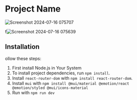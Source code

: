# Project Name
![Screenshot 2024-07-16 075707](https://github.com/user-attachments/assets/64a7f011-d61b-4503-b544-962de9ac0dfe)

f![Screenshot 2024-07-16 075639](https://github.com/user-attachments/assets/0efea907-5e14-4960-9b15-6cde63f8f1e2)

## Installation

ollow these steps:
1. First install Node.js in Your System
2. To install project dependencies, run `npm install`.
3. Install `react-router-dom` with `npm install react-router-dom`.
4. Install `mui` with `npm install @mui/material @emotion/react @emotion/styled @mui/icons-material`
5. Run with `npm run dev`


